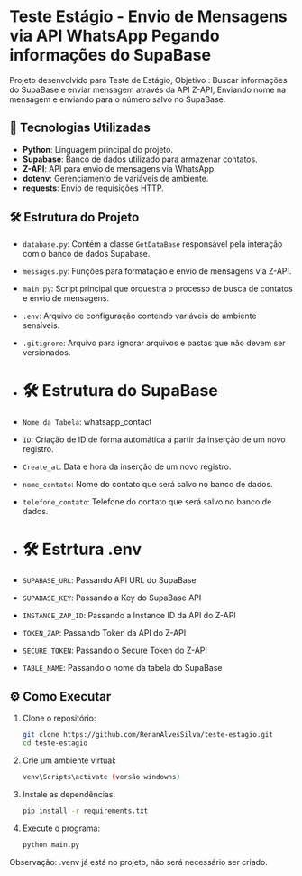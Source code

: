 # Teste Estágio - Envio de Mensagens via API WhatsApp Pegando informações do SupaBase

Projeto desenvolvido para Teste de Estágio, Objetivo : Buscar informações do SupaBase e enviar mensagem através da API Z-API, Enviando nome na mensagem e enviando para o número salvo no SupaBase.

## 🔧 Tecnologias Utilizadas

- **Python**: Linguagem principal do projeto.
- **Supabase**: Banco de dados utilizado para armazenar contatos.
- **Z-API**: API para envio de mensagens via WhatsApp.
- **dotenv**: Gerenciamento de variáveis de ambiente.
- **requests**: Envio de requisições HTTP.

## 🛠️ Estrutura do Projeto

- `database.py`: Contém a classe `GetDataBase` responsável pela interação com o banco de dados Supabase.
- `messages.py`: Funções para formatação e envio de mensagens via Z-API.
- `main.py`: Script principal que orquestra o processo de busca de contatos e envio de mensagens.
- `.env`: Arquivo de configuração contendo variáveis de ambiente sensíveis.
- `.gitignore`: Arquivo para ignorar arquivos e pastas que não devem ser versionados.

- # 🛠️ Estrutura do SupaBase
- `Nome da Tabela`: whatsapp_contact
- `ID`: Criação de ID de forma automática a partir da inserção de um novo registro.
- `Create_at`: Data e hora da inserção de um novo registro.
- `nome_contato`: Nome do contato que será salvo no banco de dados.
- `telefone_contato`: Telefone do contato que será salvo no banco de dados.

- # 🛠️ Estrtura .env
- `SUPABASE_URL`: Passando API URL do SupaBase
- `SUPABASE_KEY`: Passando a Key do SupaBase API
- `INSTANCE_ZAP_ID`: Passando a Instance ID da API do Z-API
- `TOKEN_ZAP`: Passando Token da API do Z-API
- `SECURE_TOKEN`: Passando o Secure Token do Z-API
- `TABLE_NAME`: Passando o nome da tabela do SupaBase

## ⚙️ Como Executar

1. Clone o repositório:

   ```bash
   git clone https://github.com/RenanAlvesSilva/teste-estagio.git
   cd teste-estagio

2. Crie um ambiente virtual:
   ```bash
   venv\Scripts\activate (versão windowns)
3. Instale as dependências:
   ```bash
   pip install -r requirements.txt
4. Execute o programa:
   ```bash
   python main.py

Observação: .venv já está no projeto, não será necessário ser criado.
